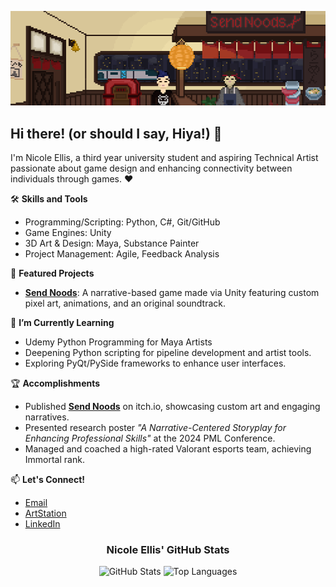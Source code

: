 ![Send Noods Banner](assets/send-noods-banner.png)

## Hi there! (or should I say, Hiya!) 👋
I'm Nicole Ellis, a third year university student and aspiring Technical Artist passionate about game design and enhancing connectivity between individuals through games. ♥

🛠 **Skills and Tools**
- Programming/Scripting: Python, C#, Git/GitHub
- Game Engines: Unity
- 3D Art & Design: Maya, Substance Painter
- Project Management: Agile, Feedback Analysis

🌟 **Featured Projects**
- [**Send Noods**](https://github.com/nicole-ellis/send-noods): A narrative-based game made via Unity featuring custom pixel art, animations, and an original soundtrack.

🌱 **I’m Currently Learning**
- Udemy Python Programming for Maya Artists
- Deepening Python scripting for pipeline development and artist tools.
- Exploring PyQt/PySide frameworks to enhance user interfaces.

🏆 **Accomplishments**
- Published **[Send Noods]([https://nicoleellis.itch.io/send-noods])** on itch.io, showcasing custom art and engaging narratives.
- Presented research poster *"A Narrative-Centered Storyplay for Enhancing Professional Skills"* at the 2024 PML Conference.
- Managed and coached a high-rated Valorant esports team, achieving Immortal rank.

📫 **Let's Connect!**
- [Email](nicole.ellis1212@gmail.com )
- [ArtStation](https://www.artstation.com/nicoleellis)
- [LinkedIn](linkedin.com/in/nicolellis)

<div align="center">
  <h3>Nicole Ellis' GitHub Stats</h3>
  
  ![GitHub Stats](https://github-readme-stats.vercel.app/api?username=nicole-ellis&show_icons=true&bg_color=0d1117&title_color=f4c542&text_color=ffffff&icon_color=b68c4a)
  ![Top Languages](https://github-readme-stats.vercel.app/api/top-langs/?username=nicole-ellis&layout=compact&bg_color=0d1117&title_color=f4c542&text_color=ffffff&icon_color=b68c4a)
</div>

